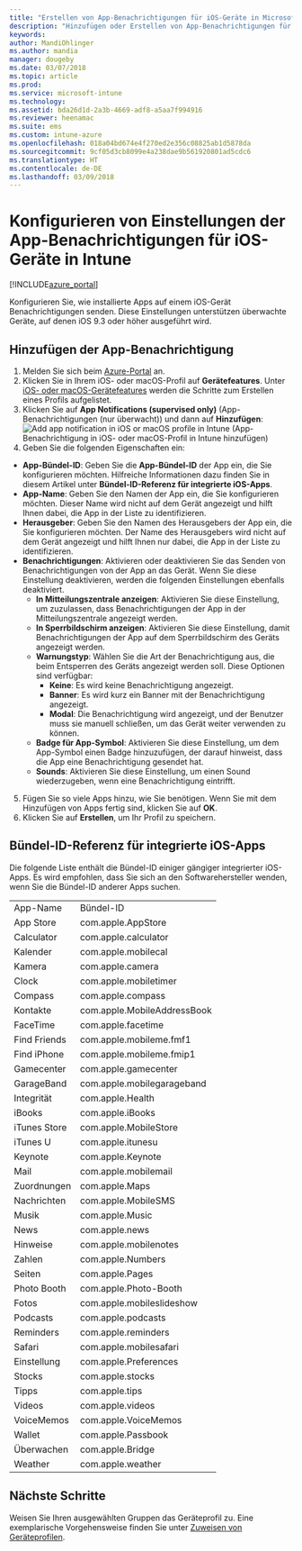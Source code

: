 ```yaml
---
title: "Erstellen von App-Benachrichtigungen für iOS-Geräte in Microsoft Intune: Azure | Microsoft-Dokumentation"
description: "Hinzufügen oder Erstellen von App-Benachrichtigungen für iOS-Geräte in Microsoft Intune. Wählen Sie aus, welche Apps Benachrichtigungen senden, konfigurieren Sie die Benachrichtigungseinstellungen auf dem Sperrbildschirm, aktivieren Sie den Ton, wählen Sie den Typ der Warnung aus, und fügen Sie ein Badge hinzu."
keywords: 
author: MandiOhlinger
ms.author: mandia
manager: dougeby
ms.date: 03/07/2018
ms.topic: article
ms.prod: 
ms.service: microsoft-intune
ms.technology: 
ms.assetid: bda26d1d-2a3b-4669-adf8-a5aa7f994916
ms.reviewer: heenamac
ms.suite: ems
ms.custom: intune-azure
ms.openlocfilehash: 018a04bd674e4f270ed2e356c08825ab1d5878da
ms.sourcegitcommit: 9cf05d3cb8099e4a238dae9b561920801ad5cdc6
ms.translationtype: HT
ms.contentlocale: de-DE
ms.lasthandoff: 03/09/2018
---
```

# <a name="configure-app-notifications-settings-on-ios-devices-in-intune"></a>Konfigurieren von Einstellungen der App-Benachrichtigungen für iOS-Geräte in Intune

[!INCLUDE[azure_portal](./includes/azure_portal.md)]

Konfigurieren Sie, wie installierte Apps auf einem iOS-Gerät Benachrichtigungen senden. Diese Einstellungen unterstützen überwachte Geräte, auf denen iOS 9.3 oder höher ausgeführt wird.

## <a name="add-the-app-notification"></a>Hinzufügen der App-Benachrichtigung

1. Melden Sie sich beim [Azure-Portal](https://portal.azure.com) an.
2. Klicken Sie in Ihrem iOS- oder macOS-Profil auf **Gerätefeatures**. Unter [iOS- oder macOS-Gerätefeatures](device-features-configure.md) werden die Schritte zum Erstellen eines Profils aufgelistet.
3. Klicken Sie auf **App Notifications (supervised only)** (App-Benachrichtigungen (nur überwacht)) und dann auf **Hinzufügen**: ![Add app notification in iOS or macOS profile in Intune](./media/ios-macos-app-notifications.png) (App-Benachrichtigung in iOS- oder macOS-Profil in Intune hinzufügen)
4. Geben Sie die folgenden Eigenschaften ein:

  - **App-Bündel-ID**: Geben Sie die **App-Bündel-ID** der App ein, die Sie konfigurieren möchten. Hilfreiche Informationen dazu finden Sie in diesem Artikel unter **Bündel-ID-Referenz für integrierte iOS-Apps**.
  - **App-Name**: Geben Sie den Namen der App ein, die Sie konfigurieren möchten. Dieser Name wird nicht auf dem Gerät angezeigt und hilft Ihnen dabei, die App in der Liste zu identifizieren.
  - **Herausgeber**: Geben Sie den Namen des Herausgebers der App ein, die Sie konfigurieren möchten. Der Name des Herausgebers wird nicht auf dem Gerät angezeigt und hilft Ihnen nur dabei, die App in der Liste zu identifizieren.
  - **Benachrichtigungen**: Aktivieren oder deaktivieren Sie das Senden von Benachrichtigungen von der App an das Gerät. Wenn Sie diese Einstellung deaktivieren, werden die folgenden Einstellungen ebenfalls deaktiviert.
    - **In Mitteilungszentrale anzeigen**: Aktivieren Sie diese Einstellung, um zuzulassen, dass Benachrichtigungen der App in der Mitteilungszentrale angezeigt werden.
    - **In Sperrbildschirm anzeigen**: Aktivieren Sie diese Einstellung, damit Benachrichtigungen der App auf dem Sperrbildschirm des Geräts angezeigt werden.
    - **Warnungstyp**: Wählen Sie die Art der Benachrichtigung aus, die beim Entsperren des Geräts angezeigt werden soll. Diese Optionen sind verfügbar:
      - **Keine**: Es wird keine Benachrichtigung angezeigt.
      - **Banner**: Es wird kurz ein Banner mit der Benachrichtigung angezeigt.
      - **Modal**: Die Benachrichtigung wird angezeigt, und der Benutzer muss sie manuell schließen, um das Gerät weiter verwenden zu können.
    - **Badge für App-Symbol**: Aktivieren Sie diese Einstellung, um dem App-Symbol einen Badge hinzuzufügen, der darauf hinweist, dass die App eine Benachrichtigung gesendet hat.
    - **Sounds**: Aktivieren Sie diese Einstellung, um einen Sound wiederzugeben, wenn eine Benachrichtigung eintrifft.

5. Fügen Sie so viele Apps hinzu, wie Sie benötigen. Wenn Sie mit dem Hinzufügen von Apps fertig sind, klicken Sie auf **OK**.
6. Klicken Sie auf **Erstellen**, um Ihr Profil zu speichern.

## <a name="bundle-id-reference-for-built-in-ios-apps"></a>Bündel-ID-Referenz für integrierte iOS-Apps

Die folgende Liste enthält die Bündel-ID einiger gängiger integrierter iOS-Apps. Es wird empfohlen, dass Sie sich an den Softwarehersteller wenden, wenn Sie die Bündel-ID anderer Apps suchen.

|||
|-|-|
|App-Name|Bündel-ID|
|App Store|com.apple.AppStore|
|Calculator|com.apple.calculator|
|Kalender|com.apple.mobilecal|
|Kamera|com.apple.camera|
|Clock|com.apple.mobiletimer|
|Compass|com.apple.compass|
|Kontakte|com.apple.MobileAddressBook|
|FaceTime|com.apple.facetime|
|Find Friends|com.apple.mobileme.fmf1|
|Find iPhone|com.apple.mobileme.fmip1|
|Gamecenter|com.apple.gamecenter|
|GarageBand|com.apple.mobilegarageband|
|Integrität|com.apple.Health|
|iBooks|com.apple.iBooks|
|iTunes Store|com.apple.MobileStore|
|iTunes U|com.apple.itunesu|
|Keynote|com.apple.Keynote|
|Mail|com.apple.mobilemail|
|Zuordnungen|com.apple.Maps|
|Nachrichten|com.apple.MobileSMS|
|Musik|com.apple.Music|
|News|com.apple.news|
|Hinweise|com.apple.mobilenotes|
|Zahlen|com.apple.Numbers|
|Seiten|com.apple.Pages|
|Photo Booth|com.apple.Photo-Booth|
|Fotos|com.apple.mobileslideshow|
|Podcasts|com.apple.podcasts|
|Reminders|com.apple.reminders|
|Safari|com.apple.mobilesafari|
|Einstellung|com.apple.Preferences|
|Stocks|com.apple.stocks|
|Tipps|com.apple.tips|
|Videos|com.apple.videos|
|VoiceMemos|com.apple.VoiceMemos|
|Wallet|com.apple.Passbook|
|Überwachen|com.apple.Bridge|
|Weather|com.apple.weather|

## <a name="next-steps"></a>Nächste Schritte

Weisen Sie Ihren ausgewählten Gruppen das Geräteprofil zu. Eine exemplarische Vorgehensweise finden Sie unter [Zuweisen von Geräteprofilen](device-profile-assign.md).